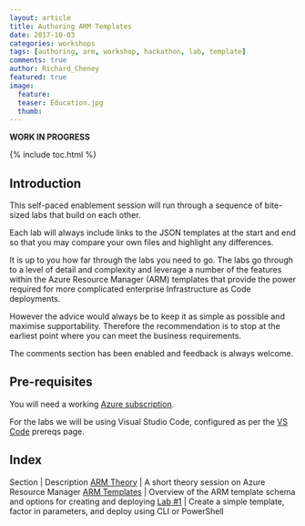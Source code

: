 ```yaml
---
layout: article
title: Authoring ARM Templates
date: 2017-10-03
categories: workshops
tags: [authoring, arm, workshop, hackathon, lab, template]
comments: true
author: Richard_Cheney
featured: true
image:
  feature: 
  teaser: Education.jpg
  thumb: 
---
```

**WORK IN PROGRESS**

{% include toc.html %}

## Introduction
 
This self-paced enablement session will run through a sequence of bite-sized labs that build on each other.

Each lab will always include links to the JSON templates at the start and end so that you may compare your own files and highlight any differences.

It is up to you how far through the labs you need to go.  The labs go through to a level of detail and complexity and leverage a number of the features within the Azure Resource Manager (ARM) templates that provide the power required for more complicated enterprise Infrastructure as Code deployments. 

However the advice would always be to keep it as simple as possible and maximise supportability.  Therefore the recommendation is to stop at the earliest point where you can meet the business requirements.  

The comments section has been enabled and feedback is always welcome.  
 
## Pre-requisites

You will need a working [Azure subscription](/guides/prereqs/subscription).

For the labs we will be using Visual Studio Code, configured as per the [VS Code](/guides/prereqs/vscode) prereqs page.

## Index

Section | Description
<a href="/workshops/arm/theoryARM/" target="_blank">ARM Theory</a> | A short theory session on Azure Resource Manager
<a href="/workshops/arm/theoryTemplates/" target="_blank">ARM Templates</a> | Overview of the ARM template schema and options for creating and deploying 
<a href="/workshops/arm/arm-lab1-firstTemplate/" target="_blank">Lab #1</a> | Create a simple template, factor in parameters, and deploy using CLI or PowerShell